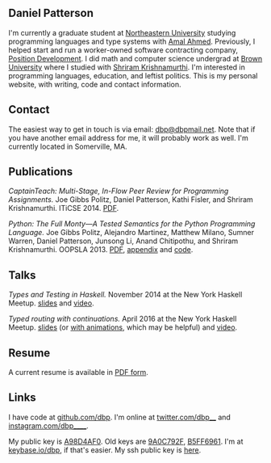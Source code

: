 

## Daniel Patterson

I'm currently a graduate student at [Northeastern University](http://prl.ccs.neu.edu/) studying programming languages and type systems with [Amal Ahmed](http://www.ccs.neu.edu/home/amal/). Previously, I helped start and run a worker-owned software contracting company, [Position Development](http://positiondev.com). I did math and computer science undergrad at <a href="http://cs.brown.edu">Brown University</a> where I studied with [Shriram Krishnamurthi](https://cs.brown.edu/~sk). I'm interested in programming languages, education, and leftist politics. This is my personal website, with writing, code and contact information.

## Contact

The easiest way to get in touch is via email: <a href="mailto:dbp@dbpmail.net">dbp@dbpmail.net</a>. Note that if you have another email address for me, it will probably work as well. I'm currently located in Somerville, MA.

## Publications

_CaptainTeach: Multi-Stage, In-Flow Peer Review for Programming Assignments._ Joe Gibbs Politz, Daniel Patterson, Kathi Fisler, and Shriram Krishnamurthi. ITiCSE 2014. [PDF](http://dbp.io/static/captainteach.pdf).

_Python: The Full Monty―A Tested Semantics for the Python Programming Language._ Joe Gibbs Politz, Alejandro Martinez, Matthew Milano, Sumner Warren, Daniel Patterson, Junsong Li, Anand Chitipothu, and Shriram Krishnamurthi. OOPSLA 2013. [PDF](http://dbp.io/static/lambda-py.pdf), [appendix](http://dbp.io/static/lambda-py-appendix.pdf) and [code](http://cs.brown.edu/research/plt/dl/lambda-py/ae/).

## Talks

_Types and Testing in Haskell._ November 2014 at the New York Haskell Meetup. [slides](/static/types-testing-haskell-meetup-2014.pdf) and [video](https://www.youtube.com/watch?v=8_gjqN-VqeM).

_Typed routing with continuations._ April 2016 at the New York Haskell Meetup. [slides](/static/fn-continuations-haskell-meetup-2016.pdf) (or [with animations](/static/fn-continuations-transitions-haskell-meetup-2016.pdf), which may be helpful) and [video](https://www.youtube.com/watch?v=tQI2JJwD_ZY).

## Resume

A current resume is available in [PDF form](/static/resume.pdf).


## Links

I have code at [github.com/dbp](https://github.com/dbp). I'm online at [twitter.com/dbp__](https://twitter.com/dbp__) and [instagram.com/dbp____](https://www.instagram.com/dbp____/).

My public key is [A98D4AF0](/static/dbp.gpg). Old keys are [9A0C792F](/static/dbp-old-2.gpg), [B5FF6961](/static/dbp-old-1.gpg). I'm at [keybase.io/dbp](https://keybase.io/dbp), if that's easier. My ssh public key is [here](/static/ssh_key.pub).
